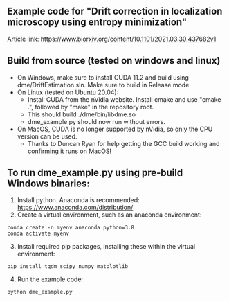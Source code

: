 Example code for "Drift correction in localization microscopy using entropy minimization"
-----------------------------------------------------------------------------------------

Article link:
https://www.biorxiv.org/content/10.1101/2021.03.30.437682v1

Build from source (tested on windows and linux)
-----------------------------------------------
- On Windows, make sure to install CUDA 11.2 and build using dme/DriftEstimation.sln. Make sure to build in Release mode
- On Linux (tested on Ubuntu 20.04):
  - Install CUDA from the nVidia website. Install cmake and use "cmake .", followed by "make" in the repository root. 
  - This should build ./dme/bin/libdme.so
  - dme_example.py should now run without errors. 
- On MacOS, CUDA is no longer supported by nVidia, so only the CPU version can be used. 
  - Thanks to Duncan Ryan for help getting the GCC build working and confirming it runs on MacOS!

To run dme_example.py using pre-build Windows binaries:
-------------------------------------------------------

1. Install python. Anaconda is recommended: https://www.anaconda.com/distribution/
2. Create a virtual environment, such as an anaconda environment:

```
conda create -n myenv anaconda python=3.8
conda activate myenv
```

3. Install required pip packages, installing these within the virtual environment:

```
pip install tqdm scipy numpy matplotlib 
```

4.  Run the example code:

```
python dme_example.py
```

